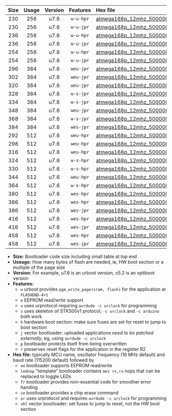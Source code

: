 |Size|Usage|Version|Features|Hex file|
|:-:|:-:|:-:|:-:|:--|
|230|256|u7.6|`w-u-hpr`|[atmega168p_12mhz_500000bps_ur.hex](https://raw.githubusercontent.com/stefanrueger/urboot/main//atmega168p_12mhz_500000bps_ur.hex)|
|230|256|u7.6|`w-u-jpr`|[atmega168p_12mhz_500000bps_ur_vbl.hex](https://raw.githubusercontent.com/stefanrueger/urboot/main//atmega168p_12mhz_500000bps_ur_vbl.hex)|
|236|256|u7.6|`w-u-hpr`|[atmega168p_12mhz_500000bps_lednop_ur.hex](https://raw.githubusercontent.com/stefanrueger/urboot/main//atmega168p_12mhz_500000bps_lednop_ur.hex)|
|236|256|u7.6|`w-u-jpr`|[atmega168p_12mhz_500000bps_lednop_ur_vbl.hex](https://raw.githubusercontent.com/stefanrueger/urboot/main//atmega168p_12mhz_500000bps_lednop_ur_vbl.hex)|
|254|256|u7.6|`w-u-hpr`|[atmega168p_12mhz_500000bps_lednop_fr_ur.hex](https://raw.githubusercontent.com/stefanrueger/urboot/main//atmega168p_12mhz_500000bps_lednop_fr_ur.hex)|
|254|256|u7.6|`w-u-jpr`|[atmega168p_12mhz_500000bps_lednop_fr_ur_vbl.hex](https://raw.githubusercontent.com/stefanrueger/urboot/main//atmega168p_12mhz_500000bps_lednop_fr_ur_vbl.hex)|
|296|384|u7.6|`weu-jpr`|[atmega168p_12mhz_500000bps_ee_ur_vbl.hex](https://raw.githubusercontent.com/stefanrueger/urboot/main//atmega168p_12mhz_500000bps_ee_ur_vbl.hex)|
|302|384|u7.6|`weu-jpr`|[atmega168p_12mhz_500000bps_ee_lednop_ur_vbl.hex](https://raw.githubusercontent.com/stefanrueger/urboot/main//atmega168p_12mhz_500000bps_ee_lednop_ur_vbl.hex)|
|320|384|u7.6|`weu-jpr`|[atmega168p_12mhz_500000bps_ee_lednop_fr_ur_vbl.hex](https://raw.githubusercontent.com/stefanrueger/urboot/main//atmega168p_12mhz_500000bps_ee_lednop_fr_ur_vbl.hex)|
|328|384|u7.6|`w-s-jpr`|[atmega168p_12mhz_500000bps_vbl.hex](https://raw.githubusercontent.com/stefanrueger/urboot/main//atmega168p_12mhz_500000bps_vbl.hex)|
|334|384|u7.6|`w-s-jpr`|[atmega168p_12mhz_500000bps_lednop_vbl.hex](https://raw.githubusercontent.com/stefanrueger/urboot/main//atmega168p_12mhz_500000bps_lednop_vbl.hex)|
|348|384|u7.6|`weu-jpr`|[atmega168p_12mhz_500000bps_ee_lednop_fr_ce_ur_vbl.hex](https://raw.githubusercontent.com/stefanrueger/urboot/main//atmega168p_12mhz_500000bps_ee_lednop_fr_ce_ur_vbl.hex)|
|368|384|u7.6|`w-s-jpr`|[atmega168p_12mhz_500000bps_lednop_fr_vbl.hex](https://raw.githubusercontent.com/stefanrueger/urboot/main//atmega168p_12mhz_500000bps_lednop_fr_vbl.hex)|
|384|384|u7.6|`wes-jpr`|[atmega168p_12mhz_500000bps_ee_vbl.hex](https://raw.githubusercontent.com/stefanrueger/urboot/main//atmega168p_12mhz_500000bps_ee_vbl.hex)|
|292|512|u7.6|`weu-hpr`|[atmega168p_12mhz_500000bps_ee_ur.hex](https://raw.githubusercontent.com/stefanrueger/urboot/main//atmega168p_12mhz_500000bps_ee_ur.hex)|
|298|512|u7.6|`weu-hpr`|[atmega168p_12mhz_500000bps_ee_lednop_ur.hex](https://raw.githubusercontent.com/stefanrueger/urboot/main//atmega168p_12mhz_500000bps_ee_lednop_ur.hex)|
|316|512|u7.6|`weu-hpr`|[atmega168p_12mhz_500000bps_ee_lednop_fr_ur.hex](https://raw.githubusercontent.com/stefanrueger/urboot/main//atmega168p_12mhz_500000bps_ee_lednop_fr_ur.hex)|
|324|512|u7.6|`w-s-hpr`|[atmega168p_12mhz_500000bps.hex](https://raw.githubusercontent.com/stefanrueger/urboot/main//atmega168p_12mhz_500000bps.hex)|
|330|512|u7.6|`w-s-hpr`|[atmega168p_12mhz_500000bps_lednop.hex](https://raw.githubusercontent.com/stefanrueger/urboot/main//atmega168p_12mhz_500000bps_lednop.hex)|
|344|512|u7.6|`weu-hpr`|[atmega168p_12mhz_500000bps_ee_lednop_fr_ce_ur.hex](https://raw.githubusercontent.com/stefanrueger/urboot/main//atmega168p_12mhz_500000bps_ee_lednop_fr_ce_ur.hex)|
|364|512|u7.6|`w-s-hpr`|[atmega168p_12mhz_500000bps_lednop_fr.hex](https://raw.githubusercontent.com/stefanrueger/urboot/main//atmega168p_12mhz_500000bps_lednop_fr.hex)|
|380|512|u7.6|`wes-hpr`|[atmega168p_12mhz_500000bps_ee.hex](https://raw.githubusercontent.com/stefanrueger/urboot/main//atmega168p_12mhz_500000bps_ee.hex)|
|386|512|u7.6|`wes-hpr`|[atmega168p_12mhz_500000bps_ee_lednop.hex](https://raw.githubusercontent.com/stefanrueger/urboot/main//atmega168p_12mhz_500000bps_ee_lednop.hex)|
|386|512|u7.6|`wes-jpr`|[atmega168p_12mhz_500000bps_ee_lednop_vbl.hex](https://raw.githubusercontent.com/stefanrueger/urboot/main//atmega168p_12mhz_500000bps_ee_lednop_vbl.hex)|
|416|512|u7.6|`wes-hpr`|[atmega168p_12mhz_500000bps_ee_lednop_fr.hex](https://raw.githubusercontent.com/stefanrueger/urboot/main//atmega168p_12mhz_500000bps_ee_lednop_fr.hex)|
|416|512|u7.6|`wes-jpr`|[atmega168p_12mhz_500000bps_ee_lednop_fr_vbl.hex](https://raw.githubusercontent.com/stefanrueger/urboot/main//atmega168p_12mhz_500000bps_ee_lednop_fr_vbl.hex)|
|458|512|u7.6|`wes-hpr`|[atmega168p_12mhz_500000bps_ee_lednop_fr_ce.hex](https://raw.githubusercontent.com/stefanrueger/urboot/main//atmega168p_12mhz_500000bps_ee_lednop_fr_ce.hex)|
|458|512|u7.6|`wes-jpr`|[atmega168p_12mhz_500000bps_ee_lednop_fr_ce_vbl.hex](https://raw.githubusercontent.com/stefanrueger/urboot/main//atmega168p_12mhz_500000bps_ee_lednop_fr_ce_vbl.hex)|

- **Size:** Bootloader code size including small table at top end
- **Useage:** How many bytes of flash are needed, ie, HW boot section or a multiple of the page size
- **Version:** For example, u7.6 is an urboot version, o5.2 is an optiboot version
- **Features:**
  + `w` urboot provides `pgm_write_page(sram, flash)` for the application at `FLASHEND-4+1`
  + `e` EEPROM read/write support
  + `u` uses urprotocol requiring `avrdude -c urclock` for programming
  + `s` uses skeleton of STK500v1 protocol; `-c urclock` and `-c arduino` both work
  + `h` hardware boot section: make sure fuses are set for reset to jump to boot section
  + `j` vector bootloader: uploaded applications *need to be patched externally*, eg, using `avrdude -c urclock`
  + `p` bootloader protects itself from being overwritten
  + `r` preserves reset flags for the application in the register R2
- **Hex file:** typically MCU name, oscillator frequency (16 MHz default) and baud rate (115200 default) followed by
  + `ee` bootloader supports EEPROM read/write
  + `lednop` "template" bootloader contains `mov rx,rx` nops that can be replaced to toggle LEDs
  + `fr` bootloader provides non-essential code for smoother error handing
  + `ce` bootloader provides a chip erase command
  + `ur` uses urprotocol and requires `avrdude -c urclock` for programming
  + `vbl` vector bootloader: set fuses to jump to reset, not the HW boot section
